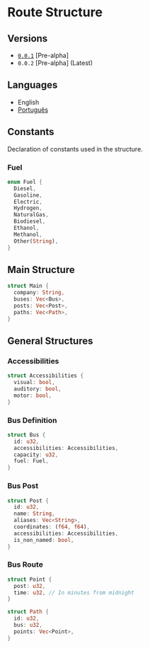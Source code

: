 # Route Structure

## Versions

- [`0.0.1`](https://github.com/Cyrusium/route-structure/blob/29e1e0e5053f309094b214661e7229f869dd2621/README.md) [Pre-alpha]
- `0.0.2` [Pre-alpha] (Latest)

## Languages

- English
- [Português](README.pt.md)

## Constants

Declaration of constants used in the structure.

### Fuel

```rs
enum Fuel {
  Diesel,
  Gasoline,
  Electric,
  Hydrogen,
  NaturalGas,
  Biodiesel,
  Ethanol,
  Methanol,
  Other(String),
}
```

## Main Structure

```rs
struct Main {
  company: String,
  buses: Vec<Bus>,
  posts: Vec<Post>,
  paths: Vec<Path>,
}
```

## General Structures

### Accessibilities

```rs
struct Accessibilities {
  visual: bool,
  auditory: bool,
  motor: bool,
}
```

### Bus Definition

```rs
struct Bus {
  id: u32,
  accessibilities: Accessibilities,
  capacity: u32,
  fuel: Fuel,
}
```

### Bus Post

```rs
struct Post {
  id: u32,
  name: String,
  aliases: Vec<String>,
  coordinates: (f64, f64),
  accessibilities: Accessibilities,
  is_non_named: bool,
}
```

### Bus Route

```rs
struct Point {
  post: u32,
  time: u32, // In minutes from midnight
}

struct Path {
  id: u32,
  bus: u32,
  points: Vec<Point>,
}
```
